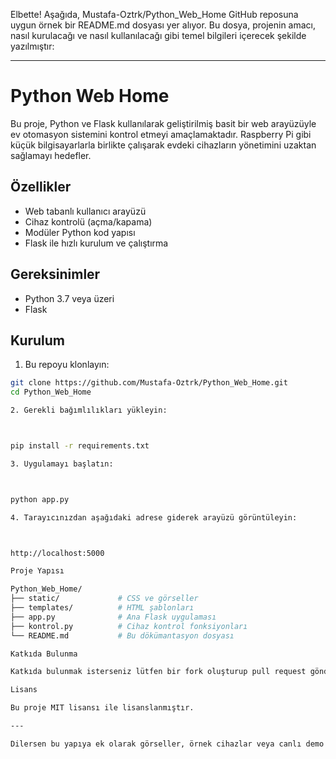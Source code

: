 Elbette! Aşağıda, Mustafa-Oztrk/Python_Web_Home GitHub reposuna uygun örnek bir README.md dosyası yer alıyor. Bu dosya, projenin amacı, nasıl kurulacağı ve nasıl kullanılacağı gibi temel bilgileri içerecek şekilde yazılmıştır:


---

# Python Web Home

Bu proje, Python ve Flask kullanılarak geliştirilmiş basit bir web arayüzüyle ev otomasyon sistemini kontrol etmeyi amaçlamaktadır. Raspberry Pi gibi küçük bilgisayarlarla birlikte çalışarak evdeki cihazların yönetimini uzaktan sağlamayı hedefler.

## Özellikler

- Web tabanlı kullanıcı arayüzü
- Cihaz kontrolü (açma/kapama)
- Modüler Python kod yapısı
- Flask ile hızlı kurulum ve çalıştırma

## Gereksinimler

- Python 3.7 veya üzeri
- Flask

## Kurulum

1. Bu repoyu klonlayın:

```bash
git clone https://github.com/Mustafa-Oztrk/Python_Web_Home.git
cd Python_Web_Home

2. Gerekli bağımlılıkları yükleyin:



pip install -r requirements.txt

3. Uygulamayı başlatın:



python app.py

4. Tarayıcınızdan aşağıdaki adrese giderek arayüzü görüntüleyin:



http://localhost:5000

Proje Yapısı

Python_Web_Home/
├── static/             # CSS ve görseller
├── templates/          # HTML şablonları
├── app.py              # Ana Flask uygulaması
├── kontrol.py          # Cihaz kontrol fonksiyonları
└── README.md           # Bu dökümantasyon dosyası

Katkıda Bulunma

Katkıda bulunmak isterseniz lütfen bir fork oluşturup pull request gönderin. Hatalar veya iyileştirme önerileriniz için issue açabilirsiniz.

Lisans

Bu proje MIT lisansı ile lisanslanmıştır.

---

Dilersen bu yapıya ek olarak görseller, örnek cihazlar veya canlı demo linki gibi öğeler de ekleyebilirim. README'yi doğrudan repoya eklemek istersen sana bir `README.md` dosyası halinde hazırlayıp da verebilirim. İstersen?

